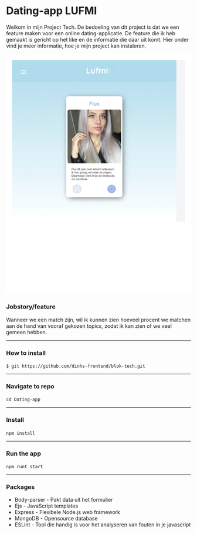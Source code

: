 # Dating-app **LUFMI**
Welkom in mijn Project Tech. De bedoeling van dit project is dat we een feature maken voor een online dating-applicatie.
De feature die ik heb gemaakt is gericht op het like en de informatie die daar uit komt.
Hier onder vind je meer informatie, hoe je mijn project kan instaleren.

![Lufmi](https://github.com/dinhs-frontend/Dating-app/blob/master/Wiki-IMG/homepage.jpg)

### Jobstory/feature
Wanneer we een match zijn, wil ik kunnen zien hoeveel procent we matchen aan de hand van vooraf gekozen topics, zodat ik kan zien of we veel gemeen hebben.
***
### **How to install**
`$ git https://github.com/dinhs-frontend/blok-tech.git`
***
### Navigate to repo
`cd Dating-app`
***
### Install
`npm install`
***
### Run the app
`npm runt start`
***
### Packages

* Body-parser - Pakt data uit het formulier
* Ejs - JavaScript templates
* Express - Flexibele Node.js web framework 
* MongoDB - Opensource database
* ESLint - Tool die handig is voor het analyseren van fouten in je javascript

